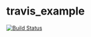 travis_example
==============


[![Build Status](https://travis-ci.org/mfairchild365/travis_example.svg?branch=master)](https://travis-ci.org/mfairchild365/travis_example)
